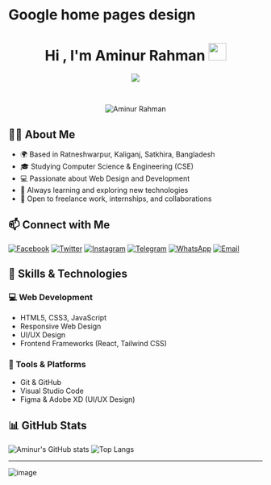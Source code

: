 # Google home pages design
<h1 align="center">Hi , I'm Aminur Rahman <img src="https://media.giphy.com/media/hvRJCLFzcasrR4ia7z/giphy.gif" width="35"></h1>
<p align="center">
  <a href="https://github.com/DenverCoder1/readme-typing-svg"><img src="https://readme-typing-svg.herokuapp.com?lines=Web+Designer;Web+Developer;Front-End+Specialist;Always+learning+new+technologies&center=true&width=500&height=50"></a>
</p>

<br>

<p align="center"> 
	<img src="https://komarev.com/ghpvc/?username=aminurrahman4078&label=Profile%20views&color=0e75b6&style=plastic" alt="Aminur Rahman" />
</p>


## 👨‍💻 About Me
- 🌍 Based in Ratneshwarpur, Kaliganj, Satkhira, Bangladesh
- 🎓 Studying Computer Science & Engineering (CSE)
- 💻 Passionate about Web Design and Development
- 🚀 Always learning and exploring new technologies
- 🎯 Open to freelance work, internships, and collaborations

## 📫 Connect with Me
[![Facebook](https://img.shields.io/badge/Facebook-%231877F2.svg?style=for-the-badge&logo=facebook&logoColor=white)](https://web.facebook.com/aminur.rahman4078)
[![Twitter](https://img.shields.io/badge/Twitter-%231DA1F2.svg?style=for-the-badge&logo=twitter&logoColor=white)](https://x.com/Aminur4078)
[![Instagram](https://img.shields.io/badge/Instagram-%23E4405F.svg?style=for-the-badge&logo=instagram&logoColor=white)](https://www.instagram.com/aminur.rahman_4078/)
[![Telegram](https://img.shields.io/badge/Telegram-%232CA5E0.svg?style=for-the-badge&logo=telegram&logoColor=white)](https://t.me/aminur4078)
[![WhatsApp](https://img.shields.io/badge/WhatsApp-%2325D366.svg?style=for-the-badge&logo=whatsapp&logoColor=white)](https://wa.me/8801327694078)
[![Email](https://img.shields.io/badge/Gmail-D14836?style=for-the-badge&logo=gmail&logoColor=white)](mailto:aminurrahman9793@gmail.com)

## 🚀 Skills & Technologies
### 💻 Web Development
- HTML5, CSS3, JavaScript
- Responsive Web Design
- UI/UX Design
- Frontend Frameworks (React, Tailwind CSS)

### 🔧 Tools & Platforms
- Git & GitHub
- Visual Studio Code
- Figma & Adobe XD (UI/UX Design)

## 📊 GitHub Stats
![Aminur's GitHub stats](https://github-readme-stats.vercel.app/api?username=aminur4078&show_icons=true&theme=radical)
![Top Langs](https://github-readme-stats.vercel.app/api/top-langs/?username=aminur4078&layout=compact&theme=radical)

---
![image](https://github.com/user-attachments/assets/39d332e2-9908-4aac-8771-15a42d4c9c78)

